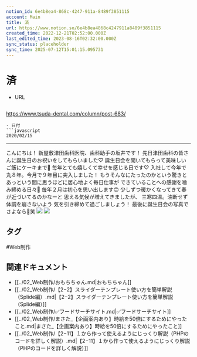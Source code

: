 ```yaml
---
notion_id: 6e4b8ea4-868c-4247-911a-8489f3851115
account: Main
title: 済　
url: https://www.notion.so/6e4b8ea4868c4247911a8489f3851115
created_time: 2022-12-21T02:52:00.000Z
last_edited_time: 2023-08-16T02:32:00.000Z
sync_status: placeholder
sync_time: 2025-07-12T15:01:15.095731
---
```

# 済

- URL
  ```javascript
https://www.tsuda-dental.com/column/post-683/
  ```
- 日付
  ```javascript
2020/02/15
  ```
---
こんにちは！
新屋敷津田歯科医院、歯科助手の坂井です！
先日津田歯科の皆さんに誕生日のお祝いをしてもらいました♡
誕生日会を開いてもらって美味しいご飯にケーキまで🤗
毎年とても嬉しくて幸せを感じる日です♡
入社して今年で丸８年。今月で９年目に突入しました！
もうそんなにたったのかという驚きと
あっという間に思うほどに居心地よく毎日仕事が
できていることへの感謝を噛み締める日々🦷
毎年２月は初心を思い出します🙃
少しずつ暖かくなってきて春が近づいてるのかなーと
思える気候が増えてきましたが、
三寒四温。油断せず体調を崩さないよう
気を引き締めて過ごしましょう！
最後に誕生日会の写真でさよなら👋笑
![](https://www.tsuda-dental.com/column/_data/contribute/images/683_1_18.jpg)
![](https://www.tsuda-dental.com/column/_data/contribute/images/683_1_19.jpg)

## タグ

#Web制作 

## 関連ドキュメント

- [[../02_Web制作/おもちちゃん.md|おもちちゃん]]
- [[../02_Web制作/【2−2】スライダーテンプレート使い方を簡単解説（Splide編）.md|【2−2】スライダーテンプレート使い方を簡単解説（Splide編）]]
- [[../02_Web制作/✅フードサーチサイト.md|✅フードサーチサイト]]
- [[../02_Web制作/まさた_【企画案内あり】時給を50倍にするためにやったこと.md|まさた_【企画案内あり】時給を50倍にするためにやったこと]]
- [[../02_Web制作/【2−11】１から作って使えるようにじっくり解説（PHPのコードを詳しく解説）.md|【2−11】１から作って使えるようにじっくり解説（PHPのコードを詳しく解説）]]
